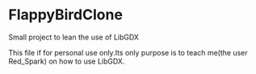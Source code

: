 # FlappyBirdClone
Small project to lean the use of LibGDX

This file if for personal use only.Its only purpose is to teach me(the user Red_Spark) on how to use LibGDX.

